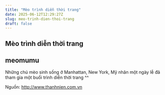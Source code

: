 ```yaml
---
title: "Mèo trình diễn thời trang"
date: 2025-06-12T12:29:27Z
slug: meo-trinh-dien-thoi-trang
draft: false
---
```


## Mèo trình diễn thời trang

## meomumu

Những chú mèo sinh sống ở Manhattan, New York, Mỹ nhân một ngày lễ đã tham gia một buổi trình diễn thời trang ^^

 Nguồn: http://www.thanhnien.com.vn